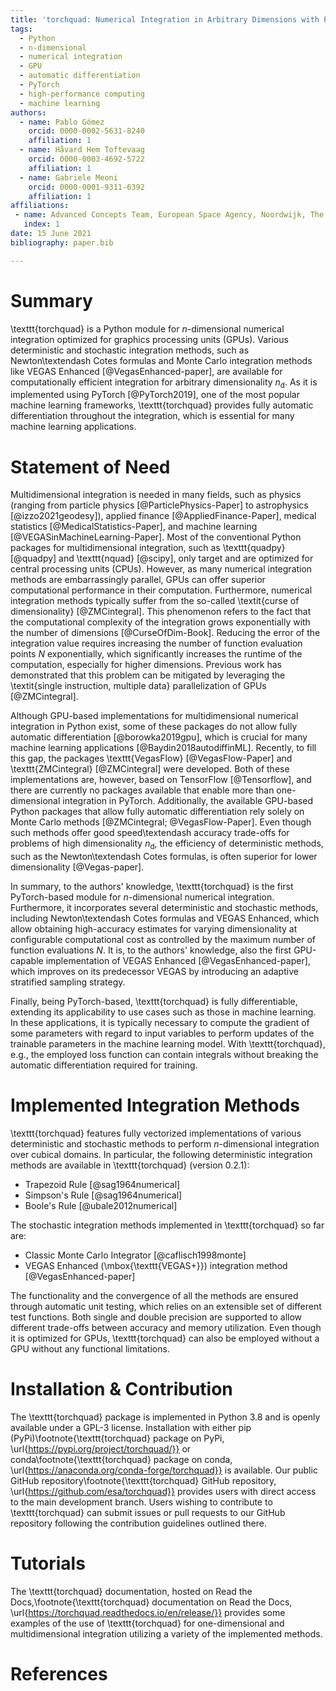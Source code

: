 ```yaml
---
title: 'torchquad: Numerical Integration in Arbitrary Dimensions with PyTorch'
tags:
  - Python
  - n-dimensional
  - numerical integration
  - GPU
  - automatic differentiation
  - PyTorch
  - high-performance computing
  - machine learning
authors:
  - name: Pablo Gómez
    orcid: 0000-0002-5631-8240
    affiliation: 1
  - name: Håvard Hem Toftevaag
    orcid: 0000-0003-4692-5722
    affiliation: 1
  - name: Gabriele Meoni
    orcid: 0000-0001-9311-6392
    affiliation: 1
affiliations:
 - name: Advanced Concepts Team, European Space Agency, Noordwijk, The Netherlands
   index: 1
date: 15 June 2021
bibliography: paper.bib

---
```


# Summary

\texttt{torchquad} is a Python module for $n$-dimensional numerical integration optimized for graphics processing units (GPUs).
Various deterministic and stochastic integration methods, such as Newton\textendash Cotes formulas and Monte Carlo integration methods like VEGAS Enhanced [@VegasEnhanced-paper], are available for computationally efficient integration for arbitrary dimensionality $n_{\mathrm{d}}$.
As it is implemented using PyTorch [@PyTorch2019], one of the most popular machine learning frameworks, \texttt{torchquad} provides fully automatic differentiation throughout the integration, which is essential for many machine learning applications.

# Statement of Need

Multidimensional integration is needed in many fields, such as physics (ranging from particle physics [@ParticlePhysics-Paper] to astrophysics [@izzo2021geodesy]), applied finance [@AppliedFinance-Paper], medical statistics [@MedicalStatistics-Paper], and machine learning [@VEGASinMachineLearning-Paper]. 
Most of the conventional Python packages for multidimensional integration, such as \texttt{quadpy} [@quadpy] and \texttt{nquad} [@scipy], only target and are optimized for central processing units (CPUs). 
However, as many numerical integration methods are embarrassingly parallel, GPUs can offer superior computational performance in their computation. 
Furthermore, numerical integration methods typically suffer from the so-called \textit{curse of dimensionality} [@ZMCintegral]. 
This phenomenon refers to the fact that the computational complexity of the integration grows exponentially with the number of dimensions [@CurseOfDim-Book]. Reducing the error of the integration value requires increasing the number of function evaluation points $N$ exponentially, which significantly increases the runtime of the computation, especially for higher dimensions.
Previous work has demonstrated that this problem can be mitigated by leveraging the \textit{single instruction, multiple data} parallelization of GPUs [@ZMCintegral].

Although GPU-based implementations for multidimensional numerical integration in Python exist, some of these packages do not allow fully automatic differentiation [@borowka2019gpu], which is crucial for many machine learning applications [@Baydin2018autodiffinML]. Recently, to fill this gap, the packages \texttt{VegasFlow} [@VegasFlow-Paper] and \texttt{ZMCintegral} [@ZMCintegral] were developed. Both of these implementations are, however, based on TensorFlow [@Tensorflow], and there are currently no packages available that enable more than one-dimensional integration in PyTorch.
Additionally, the available GPU-based Python packages that allow fully automatic differentiation rely solely on Monte Carlo methods [@ZMCintegral; @VegasFlow-Paper]. 
Even though such methods offer good speed\textendash accuracy trade-offs for problems of high dimensionality $n_{\mathrm{d}}$, the efficiency of deterministic methods, such as the Newton\textendash Cotes formulas, is often superior for lower dimensionality [@Vegas-paper].

In summary, to the authors' knowledge, \texttt{torchquad} is the first PyTorch-based module for $n$-dimensional numerical integration. 
Furthermore, it incorporates several deterministic and stochastic methods, including Newton\textendash Cotes formulas and VEGAS Enhanced, which allow obtaining high-accuracy estimates for varying dimensionality at configurable computational cost as controlled by the maximum number of function evaluations $N$. It is, to the authors' knowledge, also the first GPU-capable implementation of VEGAS Enhanced [@VegasEnhanced-paper], which improves on its predecessor VEGAS by introducing an adaptive stratified sampling strategy.

Finally, being PyTorch-based, \texttt{torchquad} is fully differentiable, extending its applicability to use cases such as those in machine learning. In these applications, it is typically necessary to compute the gradient of some parameters with regard to input variables to perform updates of the trainable parameters in the machine learning model. With \texttt{torchquad}, e.g., the employed loss function can contain integrals without breaking the automatic differentiation required for training.


# Implemented Integration Methods

\texttt{torchquad} features fully vectorized implementations of various deterministic and stochastic methods to perform $n$-dimensional integration over cubical domains.
In particular, the following deterministic integration methods are available in \texttt{torchquad} (version 0.2.1):  

* Trapezoid Rule [@sag1964numerical] 
* Simpson's Rule [@sag1964numerical] 
* Boole's Rule [@ubale2012numerical] 

The stochastic integration methods implemented in \texttt{torchquad} so far are: 

* Classic Monte Carlo Integrator [@caflisch1998monte] 
* VEGAS Enhanced (\mbox{\texttt{VEGAS+}}) integration method [@VegasEnhanced-paper] 

The functionality and the convergence of all the methods are ensured through automatic unit testing, which relies on an extensible set of different test functions.
Both single and double precision are supported to allow different trade-offs between accuracy and memory utilization. Even though it is optimized for GPUs, \texttt{torchquad} can also be employed without a GPU without any functional limitations.

# Installation \& Contribution

The \texttt{torchquad} package is implemented in Python 3.8 and is openly available under a GPL-3 license. Installation with either pip (PyPi)\footnote{\texttt{torchquad} package on PyPi, \url{https://pypi.org/project/torchquad/}} or conda\footnote{\texttt{torchquad} package on conda, \url{https://anaconda.org/conda-forge/torchquad}} is available. Our public GitHub repository\footnote{\texttt{torchquad} GitHub repository, \url{https://github.com/esa/torchquad}} provides users with direct access to the main development branch. Users wishing to contribute to \texttt{torchquad} can submit issues or pull requests to our GitHub repository following the contribution guidelines outlined there.

# Tutorials 

The \texttt{torchquad} documentation, hosted on Read the Docs,\footnote{\texttt{torchquad} documentation on Read the Docs, \url{https://torchquad.readthedocs.io/en/release/}} provides some examples of the use of \texttt{torchquad} for one-dimensional and multidimensional integration utilizing a variety of the implemented methods.

# References
